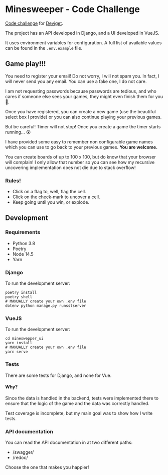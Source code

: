 # Minesweeper - Code Challenge

[Code challenge](https://github.com/deviget/minesweeper-API/tree/23ff6b614ee33d5a9104a3ade5f287eee583640b) 
for [Deviget](https://www.deviget.com/).

The project has an API developed in Django, and a UI developed in VueJS.

It uses environment variables for configuration. A full list of available values can
be found in the `.env.example` file.

## Game play!!!

You need to register your email! Do not worry, I will not spam you. In fact, I
will never send you any email. You can use a fake one, I do not care.

I am not requesting passwords because passwords are tedious, and who cares if
someone else sees your games, they might even finish them for you 🥳.

Once you have registered, you can create a new game (use the beautiful select
box I provide) or you can also continue playing your previous games.

But be careful! Timer will not stop! Once you create a game the timer starts
running... 😲

I have provided some easy to remember non configurable game names which you
can use to go back to your previous games. **You are welcome.**

You can create boards of up to 100 x 100, but do know that your browser will
complain! I only allow that number so you can see how my recursive uncovering
implementation does not die due to stack overflow!

### Rules!
 - Click on a flag to, well, flag the cell.
 - Click on the check-mark to uncover a cell.
 - Keep going until you win, or explode.

## Development

### Requirements
- Python 3.8
- Poetry
- Node 14.5
- Yarn

### Django

To run the development server:
```shell
poetry install
poetry shell
# MANUALLY create your own .env file
dotenv python manage.py runsslserver
```

### VueJS

To run the development server:
```shell
cd mineswepper_ui
yarn install
# MANUALLY create your own .env file
yarn serve
```

### Tests

There are some tests for Django, and none for Vue.

#### Why?

Since the data is handled in the backend, tests were implemented there
to ensure that the logic of the game and the data was correctly handled.

Test coverage is incomplete, but my main goal was to show how I write tests.

### API documentation

You can read the API documentation in at two different paths:

- /swagger/
- /redoc/

Choose the one that makes you happier!
